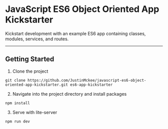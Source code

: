 # JavaScript ES6 Object Oriented App Kickstarter
Kickstart development with an example ES6 app containing classes, modules, services, and routes.

---
## Getting Started
1. Clone the project
```
git clone https://github.com/JustinMckee/javascript-es6-object-oriented-app-kickstarter.git es6-app-kickstarter
```
2. Navigate into the project directory and install packages
```
npm install
```
3. Serve with lite-server
```
npm run dev
```
